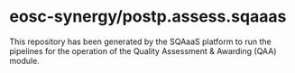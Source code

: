 <!--
SPDX-FileCopyrightText: Copyright contributors to the Software Quality Assurance as a Service (SQAaaS) project <sqaaas@ibergrid.eu>

SPDX-License-Identifier: GPL-3.0-only
-->

# eosc-synergy/postp.assess.sqaaas
This repository has been generated by the SQAaaS platform to run the pipelines
for the operation of the
Quality Assessment & Awarding (QAA)
module.